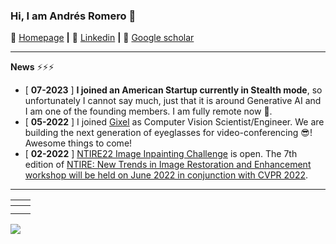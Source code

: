 ### Hi, I am Andrés Romero 🎃

🏡 [Homepage](https://afromero.co/) **|** 
👔 [Linkedin](https://www.linkedin.com/in/afromero/) **|** 
📰 [Google scholar](https://scholar.google.com.co/citations?user=k4m3LGIAAAAJ&hl)

<!--
**affromero/affromero** is a ✨ _special_ ✨ repository because its `README.md` (this file) appears on your GitHub profile.

Here are some ideas to get you started:

- 🔭 I’m currently working on ...
- 🌱 I’m currently learning ...
- 👯 I’m looking to collaborate on ...
- 🤔 I’m looking for help with ...
- 💬 Ask me about ...
- 📫 How to reach me: ...
- 😄 Pronouns: ...
- ⚡ Fun fact: ...
-->

------------

**News** :zap::zap::zap:
- [ **07-2023** ] **I joined an American Startup currently in Stealth mode**, so unfortunately I cannot say much, just that it is around Generative AI and I am one of the founding members. I am fully remote now :rocket:.
- [ **05-2022** ] I joined [Gixel](https://www.gixel.de) as Computer Vision Scientist/Engineer. We are building the next generation of eyeglasses for video-conferencing :sunglasses:! Awesome things to come!
- [ **02-2022** ] [NTIRE22 Image Inpainting Challenge](https://github.com/affromero/NTIRE22_Inpainting) is open. The 7th edition of [NTIRE: New Trends in Image Restoration and Enhancement workshop will be held on June 2022 in conjunction with CVPR 2022](https://data.vision.ee.ethz.ch/cvl/ntire22/).

------------
<!--
- **[NTIRE22 Image Inpainting](https://github.com/affromero/NTIRE22_Inpainting)**
- **[SMILE](https://github.com/affromero/SMILE)**
- **[SMIT](https://github.com/BCV-Uniandes/SMIT)**
- **[AUNets](https://github.com/BCV-Uniandes/AUNets)**
- **[EmoNet](https://github.com/affromero/EmoNet)**
-->

| <a href="https://github.com/affromero/NTIRE22_Inpainting"><img src="https://github-readme-stats-git-masterrstaa-rickstaa.vercel.app/api/pin/?username=affromero&repo=NTIRE22_Inpainting&cache_seconds=10&theme=default" alt=""  /></a>| <a href="https://github.com/affromero/SMILE"><img src="https://github-readme-stats-git-masterrstaa-rickstaa.vercel.app/api/pin/?username=affromero&repo=SMILE&cache_seconds=10&theme=default" alt=""  /></a>|
|:--:|:--:|
| <a href="https://github.com/BCV-Uniandes/SMIT"><img src="https://github-readme-stats-git-masterrstaa-rickstaa.vercel.app/api/pin/?username=BCV-Uniandes&repo=SMIT&cache_seconds=10&theme=default" alt="" /></a> | <a href="https://github.com/BCV-Uniandes/AUNets"><img src="https://github-readme-stats-git-masterrstaa-rickstaa.vercel.app/api/pin/?username=BCV-Uniandes&repo=AUNets&cache_seconds=10&theme=default" alt="" /></a> |
| <a href="https://github.com/affromero/EmoNet"><img src="https://github-readme-stats-git-masterrstaa-rickstaa.vercel.app/api/pin/?username=affromero&repo=EmoNet&cache_seconds=10&theme=default" alt="" /></a> | <a href="https://github.com/affromero/Android_BlinkDetection"><img src="https://github-readme-stats-git-masterrstaa-rickstaa.vercel.app/api/pin/?username=affromero&repo=Android_BlinkDetection&cache_seconds=10&theme=default" alt="" /></a> 


![](https://github-readme-stats-git-masterrstaa-rickstaa.vercel.app/api?username=affromero&show_icons=true&hide=contribs,issues&cache_seconds=86400&theme=default)




